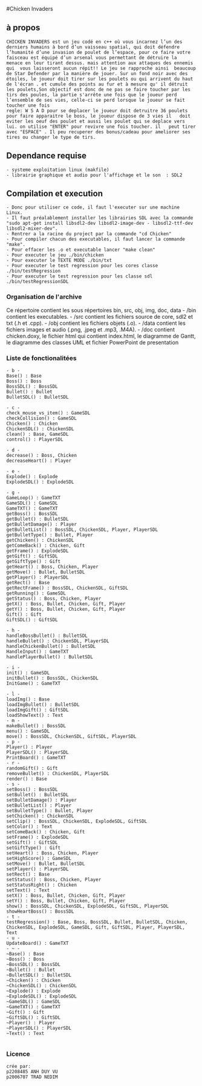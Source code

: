 #Chicken Invaders

## à propos  

	CHICKEN INVADERS est un jeu codé en c++ où vous incarnez l’un des derniers humains à bord d’un vaisseau spatial, qui doit défendre 	l’humanité d’une invasion de poulet de l’espace, pour ce faire votre faisceau est équipé d’un arsenal vous permettant de détruire la 	menace en leur tirant dessus. mais attention aux attaques des ennemis qui  vous laisseront aucun répit!! Le jeu se rapproche ainsi 	beaucoup de Star Defender par la manière de jouer. Sur un fond noir avec des étoiles, le joueur doit tirer sur les poulets ou qui arrivent du haut de l'écran . et cumule des points au fur et à mesure qu' il détruit les poulets,Son objectif est donc de ne pas se faire toucher par les tirs des poules, la partie s'arrête une fois que le joueur perd l’ensemble de ses vies, celle-ci se perd lorsque le joueur se fait toucher une fois
	regle: W S A D pour se deplacer le joueur doit detruitre 36 poulets pour faire apparaitre le boss, le joueur dispose de 3 vies il 	doit eviter les oeuf des poulet et aussi les poulet qui se deplace vers lui. on utilise "ENTER" pour revivre une fois toucher. il 	peut tirer avec "ESPACE" . Il peu recuperer des bonus/cadeau pour ameliorer ses tires ou changer le type de tirs.

## Dependance requise 

	- systeme exploitation linux (makfile) 
	- librairie graphique et audio pour l'affichage et le son  : SDL2
	
## Compilation et execution

	- Donc pour utiliser ce code, il faut l'executer sur une machine Linux.
	- Il faut préalablement installer les librairies SDL avec la commande "sudo apt-get install libsdl2-dev libsdl2-image-dev - libsdl2-ttf-dev libsdl2-mixer-dev".
	- Rentrer a la racine du project par la commande "cd Chicken"
	- Pour compiler chacun des executables, il faut lancer la commande "make".
	- Pour effacer les .o et executable lancer "make clean"
 	- Pour executer le jeu ./bin/chicken
	- Pour executer le TEXTE MODE ./bin/txt
	- Pour executer le test regression pour les cores classe ./bin/testRegression 
	- Pour executer le test regression pour les classe sdl  ./bin/testRegressionSDL

### Organisation de l'archive 

Ce répertoire contient les sous répertoires bin, src, obj, img, doc, data
	- /bin contient les executables.
	- /src contient les fichiers source de core, sdl2 et txt (.h et .cpp).
	- /obj contient les fichiers objets (.o).
	- /data contient les fichiers images et audio (.png, .jpeg et .mp3, .M4A).
	- /doc contient chicken.doxy, le fichier html qui contient index.html, le diagramme de Gantt, le diagramme des classes UML et fichier PowerPoint de presentation
### Liste de fonctionalitées

        
    - b -
    Base() : Base
    Boss() : Boss
    BossSDL() : BossSDL
    Bullet() : Bullet
    BulletSDL() : BulletSDL

    - c -
    check_mouse_vs_item() : GameSDL
    checkCollision() : GameSDL
    Chicken() : Chicken
    ChickenSDL() : ChickenSDL
    clean() : Base, GameSDL
    control() : PlayerSDL

    - d -
    decrease() : Boss, Chicken
    decreaseHeart() : Player

    - e -
    Explode() : Explode
    ExplodeSDL() : ExplodeSDL

    - g -
    GameLoop() : GameTXT
    GameSDL() : GameSDL
    GameTXT() : GameTXT
    getBoss() : BossSDL
    getBullet() : BulletSDL
    getBulletDamage() : Player
    getBulletList() : BossSDL, ChickenSDL, Player, PlayerSDL
    getBulletType() : Bullet, Player
    getChicken() : ChickenSDL
    getComeBack() : Chicken, Gift
    getFrame() : ExplodeSDL
    getGift() : GiftSDL
    getGiftType() : Gift
    getHeart() : Boss, Chicken, Player
    getMove() : Bullet, BulletSDL
    getPlayer() : PlayerSDL
    getRect() : Base
    getRectFrame() : BossSDL, ChickenSDL, GiftSDL
    getRunning() : GameSDL
    getStatus() : Boss, Chicken, Player
    getX() : Boss, Bullet, Chicken, Gift, Player
    getY() : Boss, Bullet, Chicken, Gift, Player
    Gift() : Gift
    GiftSDL() : GiftSDL

    - h -
    handleBossBullet() : BulletSDL
    handleBullet() : ChickenSDL, PlayerSDL
    handleChickenBullet() : BulletSDL
    HandleInput() : GameTXT
    handlePlayerBullet() : BulletSDL

    - i -
    init() : GameSDL
    initBullet() : BossSDL, ChickenSDL
    InitGame() : GameTXT

    - l -
    loadImg() : Base
    loadImgBullet() : BulletSDL
    loadImgGift() : GiftSDL
    loadShowText() : Text
    - m -
    makeBullet() : BossSDL
    menu() : GameSDL
    move() : BossSDL, ChickenSDL, GiftSDL, PlayerSDL
    - p -
    Player() : Player
    PlayerSDL() : PlayerSDL
    PrintBoard() : GameTXT
    - r -
    randomGift() : Gift
    removeBullet() : ChickenSDL, PlayerSDL
    render() : Base
    - s -
    setBoss() : BossSDL
    setBullet() : BulletSDL
    setBulletDamage() : Player
    setBulletList() : Player
    setBulletType() : Bullet, Player
    setChicken() : ChickenSDL
    setClip() : BossSDL, ChickenSDL, ExplodeSDL, GiftSDL
    setColor() : Text
    setComeBack() : Chicken, Gift
    setFrame() : ExplodeSDL
    setGift() : GiftSDL
    setGiftType() : Gift
    setHeart() : Boss, Chicken, Player
    setHighScore() : GameSDL
    setMove() : Bullet, BulletSDL
    setPlayer() : PlayerSDL
    setRect() : Base
    setStatus() : Boss, Chicken, Player
    setStatusRight() : Chicken
    setText() : Text
    setX() : Boss, Bullet, Chicken, Gift, Player
    setY() : Boss, Bullet, Chicken, Gift, Player
    show() : BossSDL, ChickenSDL, ExplodeSDL, GiftSDL, PlayerSDL
    showHeartBoss() : BossSDL
    - t -
    testRegression() : Base, Boss, BossSDL, Bullet, BulletSDL, Chicken, ChickenSDL, ExplodeSDL, GameSDL, Gift, GiftSDL, Player, PlayerSDL, Text
    - u -
    UpdateBoard() : GameTXT
    - ~ -
    ~Base() : Base
    ~Boss() : Boss
    ~BossSDL() : BossSDL
    ~Bullet() : Bullet
    ~BulletSDL() : BulletSDL
    ~Chicken() : Chicken
    ~ChickenSDL() : ChickenSDL
    ~Explode() : Explode
    ~ExplodeSDL() : ExplodeSDL
    ~GameSDL() : GameSDL
    ~GameTXT() : GameTXT
    ~Gift() : Gift
    ~GiftSDL() : GiftSDL
    ~Player() : Player
    ~PlayerSDL() : PlayerSDL
    ~Text() : Text
    ﻿


### Licence

	crée par: 
	p2208485 ANH DUY VU
	p2006707 TRAD NEDIM
